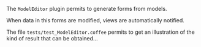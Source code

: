The `ModelEditor` plugin permits to generate forms from models.

When data in this forms are modified, views are automatically notified.

The file `tests/test_ModelEditor.coffee` permits to get an illustration of the kind of result that can be obtained...


